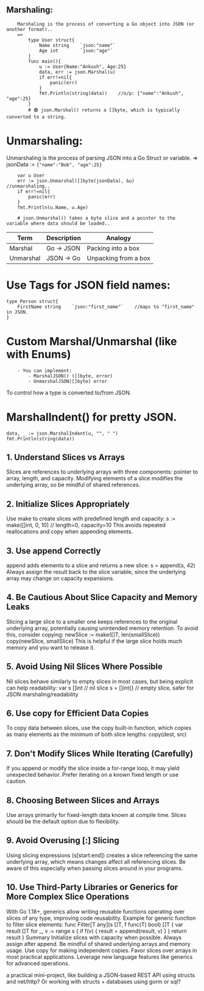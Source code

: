 ## Marshaling:
        Marshaling is the process of converting a Go object into JSON (or another format)..
        =>
            type User struct{
                Name string    `json:"name"`
                Age int        `json:"age"`
            } 
            func main(){
                u := User{Name:"Ankush", Age:25}
                data, err := json.Marshal(u)
                if err!=nil{
                    panic(err)
                }
                fmt.Println(string(data))    //o/p: {"name":"Ankush", "age":25}
            }
            # 🟢 json.Marshal() returns a []byte, which is typically converted to a string.

# Unmarshaling:
Unmarshaling is the process of parsing JSON into a Go Struct or variable.
        =>
        jsonData := `{"name":"Bob", "age":25}`

        var u User 
        err := json.Unmarshal([]byte(jsonData), &u)        //unmarshaling..
        if err!=nil{
            panic(err)
        }
        fmt.Println(u.Name, u.Age)    

        # json.Unmarshal() takes a byte slice and a pointer to the variable where data should be loaded.. 

| Term      | Description | Analogy              |
| --------- | ----------- | -------------------- |
| Marshal   | Go → JSON   | Packing into a box   |
| Unmarshal | JSON → Go   | Unpacking from a box |

# Use Tags for JSON field names:
    type Person struct{
        FirstName string    `json:"first_name"`    //maps to "first_name" in JSON.
    }
# Custom Marshal/Unmarshal (like with Enums)
        - You can implement:    
            - MarshalJSON() ([]byte, error)
            - UnmarshalJSON([]byte) error

To control how a type is converted to/from JSON.
# MarshalIndent() for pretty JSON.
    data, _ := json.MarshalIndent(u, "", " ")
    fmt.Println(string(data))

## 1. Understand Slices vs Arrays
Slices are references to underlying arrays with three components: pointer to array, length, and capacity.
Modifying elements of a slice modifies the underlying array, so be mindful of shared references.
## 2. Initialize Slices Appropriately
Use make to create slices with predefined length and capacity:
s := make([]int, 0, 10)  // length=0, capacity=10
This avoids repeated reallocations and copy when appending elements.
## 3. Use append Correctly
append adds elements to a slice and returns a new slice:
s = append(s, 42)
Always assign the result back to the slice variable, since the underlying array may change on capacity expansions.
## 4. Be Cautious About Slice Capacity and Memory Leaks
Slicing a large slice to a smaller one keeps references to the original underlying array, potentially causing unintended memory retention.
To avoid this, consider copying:
newSlice := make([]T, len(smallSlice))
copy(newSlice, smallSlice)
This is helpful if the large slice holds much memory and you want to release it.
## 5. Avoid Using Nil Slices Where Possible
Nil slices behave similarly to empty slices in most cases, but being explicit can help readability:
var s []int  // nil slice
s = []int{}  // empty slice, safer for JSON marshaling/readability
## 6. Use copy for Efficient Data Copies
To copy data between slices, use the copy built-in function, which copies as many elements as the minimum of both slice lengths:
copy(dest, src)
## 7. Don't Modify Slices While Iterating (Carefully)
If you append or modify the slice inside a for-range loop, it may yield unexpected behavior. Prefer iterating on a known fixed length or use caution.
## 8. Choosing Between Slices and Arrays
Use arrays primarily for fixed-length data known at compile time.
Slices should be the default option due to flexibility.
## 9. Avoid Overusing [:] Slicing
Using slicing expressions (s[start:end]) creates a slice referencing the same underlying array, which means changes affect all referencing slices.
Be aware of this especially when passing slices around in your programs.
## 10. Use Third-Party Libraries or Generics for More Complex Slice Operations
With Go 1.18+, generics allow writing reusable functions operating over slices of any type, improving code reusability.
Example for generic function to filter slice elements:
func Filter[T any](s []T, f func(T) bool) []T {
    var result []T
    for _, v := range s {
        if f(v) {
            result = append(result, v)
        }
    }
    return result
}
Summary
Initialize slices with capacity when possible.
Always assign after append.
Be mindful of shared underlying arrays and memory usage.
Use copy for making independent copies.
Favor slices over arrays in most practical applications.
Leverage new language features like generics for advanced operations.















 a practical mini-project, like building a JSON-based REST API using structs and net/http? Or working with structs + databases using gorm or sql?
